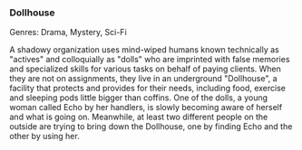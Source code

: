 ### Dollhouse

Genres: Drama, Mystery, Sci-Fi

A shadowy organization uses mind-wiped humans known technically as "actives" and colloquially as "dolls" who are imprinted with false memories and specialized skills for various tasks on behalf of paying clients.
When they are not on assignments, they live in an underground "Dollhouse", a facility that protects and provides for their needs, including food, exercise and sleeping pods little bigger than coffins.
One of the dolls, a young woman called Echo by her handlers, is slowly becoming aware of herself and what is going on.
Meanwhile, at least two different people on the outside are trying to bring down the Dollhouse, one by finding Echo and the other by using her.

